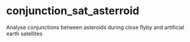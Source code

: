 # conjunction_sat_asterroid
Analyse conjunctions between asteroids during close flyby and artificial earth satellites
